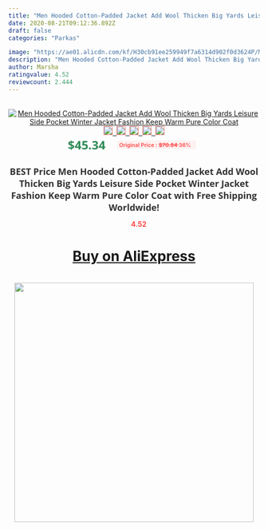 ```yaml
---
title: "Men Hooded Cotton-Padded Jacket Add Wool Thicken Big Yards Leisure Side Pocket Winter Jacket Fashion Keep Warm Pure Color Coat"
date: 2020-08-21T09:12:36.892Z
draft: false
categories: "Parkas"

image: "https://ae01.alicdn.com/kf/H30cb91ee259949f7a6314d902f0d3624P/Men-Hooded-Cotton-Padded-Jacket-Add-Wool-Thicken-Big-Yards-Leisure-Side-Pocket-Winter-Jacket-Fashion.jpg"
description: "Men Hooded Cotton-Padded Jacket Add Wool Thicken Big Yards Leisure Side Pocket Winter Jacket Fashion Keep Warm Pure Color Coat"
author: Marsha
ratingvalue: 4.52
reviewcount: 2.444
---
```

<br>
<div style="text-align: center;">
<a href="https://s.click.aliexpress.com/e/_AWOvW9" target="_blank" rel="nofollow noopener noreferrer"><img alt="Men Hooded Cotton-Padded Jacket Add Wool Thicken Big Yards Leisure Side Pocket Winter Jacket Fashion Keep Warm Pure Color Coat" class="magnifier-image" src="https://ae01.alicdn.com/kf/H30cb91ee259949f7a6314d902f0d3624P/Men-Hooded-Cotton-Padded-Jacket-Add-Wool-Thicken-Big-Yards-Leisure-Side-Pocket-Winter-Jacket-Fashion.jpg_640x640.jpg">
<br>
<img style="border:1px solid salmon" src="https://ae01.alicdn.com/kf/H30cb91ee259949f7a6314d902f0d3624P/Men-Hooded-Cotton-Padded-Jacket-Add-Wool-Thicken-Big-Yards-Leisure-Side-Pocket-Winter-Jacket-Fashion.jpg_120x120.jpg">&nbsp;&nbsp;<img style="border:1px solid salmon" src="https://ae01.alicdn.com/kf/Hbdddf485a30447168aa47d329e11cd97j/Men-Hooded-Cotton-Padded-Jacket-Add-Wool-Thicken-Big-Yards-Leisure-Side-Pocket-Winter-Jacket-Fashion.jpg_120x120.jpg">&nbsp;&nbsp;<img style="border:1px solid salmon" src="https://ae01.alicdn.com/kf/H662efeda110f4acf920cd56cd085f2f8y/Men-Hooded-Cotton-Padded-Jacket-Add-Wool-Thicken-Big-Yards-Leisure-Side-Pocket-Winter-Jacket-Fashion.jpg_120x120.jpg">&nbsp;&nbsp;<img style="border:1px solid salmon" src="https://ae01.alicdn.com/kf/H8497118d4ad94bf2ac0be407be4d4a0ep/Men-Hooded-Cotton-Padded-Jacket-Add-Wool-Thicken-Big-Yards-Leisure-Side-Pocket-Winter-Jacket-Fashion.jpg_120x120.jpg">&nbsp;&nbsp;<img style="border:1px solid salmon" src="https://ae01.alicdn.com/kf/He18f2a0103e34260850f654030343658z/Men-Hooded-Cotton-Padded-Jacket-Add-Wool-Thicken-Big-Yards-Leisure-Side-Pocket-Winter-Jacket-Fashion.jpg_120x120.jpg"></a></div><br0>
<div style="text-align: center;"><span style="background-color: white; border: 0px; box-sizing: border-box; color: seagreen; display: inline-block; font-family: &quot;open sans&quot; , &quot;arial&quot; , &quot;helvetica&quot; , sans-serif , &quot;heiti&quot;; font-size: 24px; font-stretch: inherit; font-weight: 700; line-height: inherit; margin: 0px 10px 0px 0px; padding: 0px; vertical-align: middle;">$45.34 </span>
<span style="background: rgb(255 , 241 , 241); border-radius: 3px; border: 0px; box-sizing: border-box; color: #ff4747; display: inline-block; font-family: inherit; font-size: 12px; font-stretch: inherit; font-style: inherit; font-variant: inherit; font-weight: 600; line-height: inherit; margin: 0px; padding: 2px 5px; transform: scale(0.9); vertical-align: middle;">Original Price : <b style="text-decoration: line-through;">$70.84 </b> 36%&nbsp;&nbsp;</span></div>
<h1 style="color: #333333; display: inline-block; font-family: &quot;open sans&quot; , &quot;arial&quot; , &quot;helvetica&quot; , sans-serif , &quot;heiti&quot;; font-size: 18px; font-stretch: inherit; font-weight: 700; text-align: center;">BEST Price Men Hooded Cotton-Padded Jacket Add Wool Thicken Big Yards Leisure Side Pocket Winter Jacket Fashion Keep Warm Pure Color Coat with Free Shipping Worldwide!</h1>
<div style="color: #ff4747; text-align: center;">
<img src="https://4.bp.blogspot.com/-M0ZcTcb-5uY/XleCXlxnR4I/AAAAAAAAAEc/OrjgMkXV1oMQFaCRZj5HQwOCBcu3w1FegCPcBGAYYCw/s1600/star.png" style="height: 15px;">&nbsp;<b>4.52</b></div>
<div class="button_cont" align="center"><a class="buynow_a" href="https://s.click.aliexpress.com/e/_AWOvW9" target="_blank" rel="nofollow noopener noreferrer"><H1>Buy on AliExpress</H1></a></div><br>
<div class="separator" style="clear: both; text-align: center;">
<img src="https://lh3.googleusercontent.com/-pTy5HemUv9M/XlePHvY0dAI/AAAAAAAAAE4/0nX5iRUoIWY8eMW9Dpxeirr157OZliDIgCLcBGAsYHQ/s1600/badge.gif" width="480">
</div>
